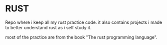 # RUST
Repo where i keep all my rust practice code.
it also contains projects i made to better understand rust as i self study it.

most of the practice are from the book "The rust programming language".
